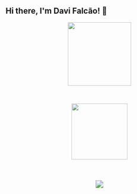 ## Hi there, I'm Davi Falcão! 👋


<div align="center">

  <!-- GitHub Stats -->
  <a href="https://github.com/anuraghazra/github-readme-stats">
    <img height="170" src="https://github-readme-stats.vercel.app/api?username=Davi-Falcao&theme=tokyonight&show_icons=true" />
  </a>

  <!-- Top Languages -->
  <br><br>
  <a href="https://github.com/anuraghazra/github-readme-stats">
    <img height="150" src="https://github-readme-stats.vercel.app/api/top-langs/?username=Davi-Falcao&theme=tokyonight&exclude_repo=parktech,parktech-prolog&layout=compact&custom_title=Used%20languages&size_weight=0.1&count_weight=0.9&hide=Jupyter%20Notebook" />
  </a>

  <br><br>
 <a href="https://www.linkedin.com/in/davi-falc%C3%A3o-989aa52a2/" target="_blank">
  <img 
    src="https://img.shields.io/badge/-LinkedIn-%230077B5?style=for-the-badge&logo=linkedin&logoColor=white"
    style="transform: scale(1.3); margin-top: 10px;" 
  />
</a>

</div>
<!--
**Davi-Falcao/Davi-Falcao** is a ✨ _special_ ✨ repository because its `README.md` (this file) appears on your GitHub profile.

Here are some ideas to get you started:

- 🔭 I’m currently working on ...
- 🌱 I’m currently learning ...
- 👯 I’m looking to collaborate on ...
- 🤔 I’m looking for help with ...
- 💬 Ask me about ...
- 📫 How to reach me: ...
- 😄 Pronouns: ...
- ⚡ Fun fact: ...
-->
